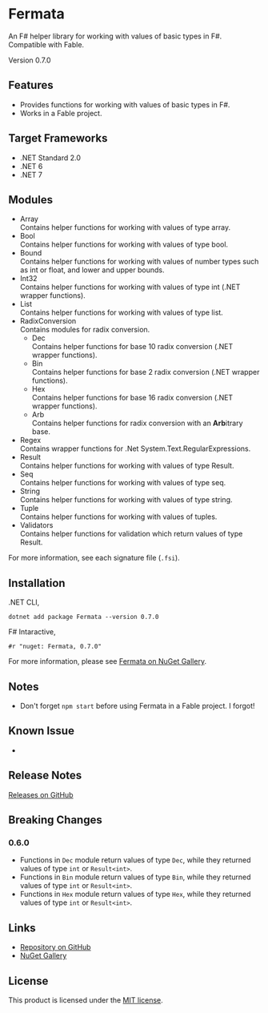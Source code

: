 # Fermata

An F# helper library for working with values of basic types in F#. Compatible with Fable.

Version 0.7.0

## Features

- Provides functions for working with values of basic types in F#.
- Works in a Fable project.

## Target Frameworks

- .NET Standard 2.0
- .NET 6
- .NET 7

## Modules

- Array  
   Contains helper functions for working with values of type array.
- Bool  
   Contains helper functions for working with values of type bool.
- Bound  
   Contains helper functions for working with values of number types such as int or float, and lower and upper bounds.
- Int32  
   Contains helper functions for working with values of type int (.NET wrapper functions).
- List  
   Contains helper functions for working with values of type list.
- RadixConversion  
   Contains modules for radix conversion.
  - Dec  
     Contains helper functions for base 10 radix conversion (.NET wrapper functions).
  - Bin  
     Contains helper functions for base 2 radix conversion (.NET wrapper functions).
  - Hex  
     Contains helper functions for base 16 radix conversion (.NET wrapper functions).
  - Arb  
     Contains helper functions for radix conversion with an **Arb**itrary base.
- Regex  
   Contains wrapper functions for .Net System.Text.RegularExpressions.
- Result  
   Contains helper functions for working with values of type Result.
- Seq  
   Contains helper functions for working with values of type seq.
- String  
   Contains helper functions for working with values of type string.
- Tuple  
   Contains helper functions for working with values of tuples.
- Validators  
   Contains helper functions for validation which return values of type Result.

For more information, see each signature file (`.fsi`).

## Installation

.NET CLI,

```
dotnet add package Fermata --version 0.7.0
```

F# Intaractive,

```
#r "nuget: Fermata, 0.7.0"
```

For more information, please see [Fermata on NuGet Gallery](https://www.nuget.org/packages/Fermata).

## Notes

- Don't forget `npm start` before using Fermata in a Fable project. I forgot!

## Known Issue

-

## Release Notes

[Releases on GitHub](https://github.com/taidalog/Fermata/releases)

## Breaking Changes

### 0.6.0

- Functions in `Dec` module return values of type `Dec`, while they returned values of type `int` or `Result<int>`.
- Functions in `Bin` module return values of type `Bin`, while they returned values of type `int` or `Result<int>`.
- Functions in `Hex` module return values of type `Hex`, while they returned values of type `int` or `Result<int>`.

## Links

- [Repository on GitHub](https://github.com/taidalog/Fermata)
- [NuGet Gallery](https://www.nuget.org/packages/Fermata)

## License

This product is licensed under the [MIT license](https://github.com/taidalog/Fermata/blob/main/LICENSE).
